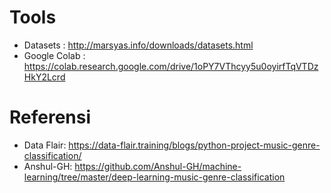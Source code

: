 # Tools
- Datasets : http://marsyas.info/downloads/datasets.html
- Google Colab : https://colab.research.google.com/drive/1oPY7VThcyy5u0oyirfTqVTDzHkY2Lcrd
# Referensi
- Data Flair: https://data-flair.training/blogs/python-project-music-genre-classification/
- Anshul-GH: https://github.com/Anshul-GH/machine-learning/tree/master/deep-learning-music-genre-classification
